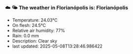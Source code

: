 ### ☁️ 🌤️  The weather in Florianópolis is: Florianópolis

- Temperature: 24.03°C
- On flesh: 24.5°C
- Relative air humidity: 77%
- Rain: 0.0 mm
- Description: Clear sky
- last updated: 2025-05-08T13:28:46.986422
